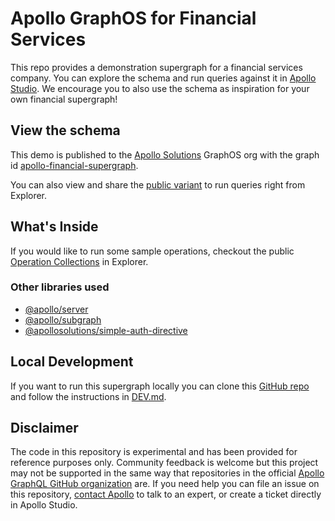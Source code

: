 # Apollo GraphOS for Financial Services

This repo provides a demonstration supergraph for a financial services company. You can explore the schema and run queries against it in [Apollo Studio](https://studio.apollographql.com/public/apollo-financial-supergraph/home?variant=prod). We encourage you to also use the schema as inspiration for your own financial supergraph!

## View the schema
This demo is published to the [Apollo Solutions](https://studio.apollographql.com/org/apollo-solutions) GraphOS
org with the graph
id [apollo-financial-supergraph](https://studio.apollographql.com/graph/apollo-financial-supergraph).

You can also view and share the [public variant](https://studio.apollographql.com/public/apollo-financial-supergraph/home?variant=prod) to run queries right from Explorer.

## What's Inside
If you would like to run some sample operations, checkout the public [Operation Collections](https://studio.apollographql.com/public/apollo-financial-supergraph/explorer?collectionId=eafab9ec-551c-4eda-9ce7-cb9f2173d7dc&focusCollectionId=eafab9ec-551c-4eda-9ce7-cb9f2173d7dc&variant=prod) in Explorer.

### Other libraries used
* [@apollo/server](https://www.apollographql.com/docs/apollo-server)
* [@apollo/subgraph](https://www.apollographql.com/docs/apollo-server/using-federation/api/apollo-subgraph/)
* [@apollosolutions/simple-auth-directive](https://github.com/apollosolutions/simple-auth-directive)

## Local Development
If you want to run this supergraph locally you can clone this [GitHub repo](https://github.com/apollosolutions/financial-supergraph) and follow the instructions in [DEV.md](./DEV.md).

## Disclaimer
The code in this repository is experimental and has been provided for reference purposes only. Community feedback is
welcome but this project may not be supported in the same way that repositories in the
official [Apollo GraphQL GitHub organization](https://github.com/apollographql) are. If you need help you can file an
issue on this repository, [contact Apollo](https://www.apollographql.com/contact-sales) to talk to an expert, or create
a ticket directly in Apollo Studio.
